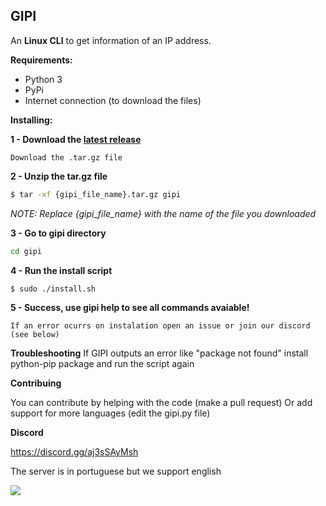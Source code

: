 GIPI
---
An **Linux CLI** to get information of an IP address.

**Requirements:** 
- Python 3 
- PyPi
- Internet connection (to download the files)

**Installing:**

**1 - Download the [latest release](https://gipi.thecanasdev.repl.co/release)**
```
Download the .tar.gz file
``` 

**2 - Unzip the tar.gz file**
```sh
$ tar -xf {gipi_file_name}.tar.gz gipi
```
*NOTE: Replace {gipi_file_name} with the name of the file you downloaded*

**3 - Go to gipi directory**
```sh
cd gipi
```

**4 - Run the install script**
```sh
$ sudo ./install.sh 
```

**5 - Success, use gipi help to see all commands avaiable!**
```
If an error ocurrs on instalation open an issue or join our discord (see below)
```

**Troubleshooting**
If GIPI outputs an error like "package not found" install python-pip package and run the script again


**Contribuing**

You can contribute by helping with the code (make a pull request)
Or add support for more languages ​​(edit the gipi.py file)


**Discord**

https://discord.gg/aj3sSAyMsh

The server is in portuguese but we support english

<img src="https://i.imgur.com/MGDh6rD.png">
